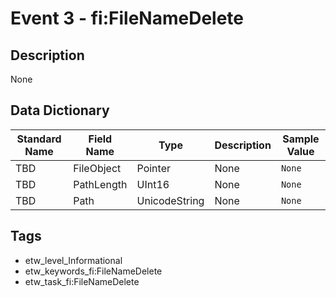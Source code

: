 # Event 3 - fi:FileNameDelete

## Description
None

## Data Dictionary
|Standard Name|Field Name|Type|Description|Sample Value|
|---|---|---|---|---|
|TBD|FileObject|Pointer|None|`None`|
|TBD|PathLength|UInt16|None|`None`|
|TBD|Path|UnicodeString|None|`None`|

## Tags
* etw_level_Informational
* etw_keywords_fi:FileNameDelete
* etw_task_fi:FileNameDelete